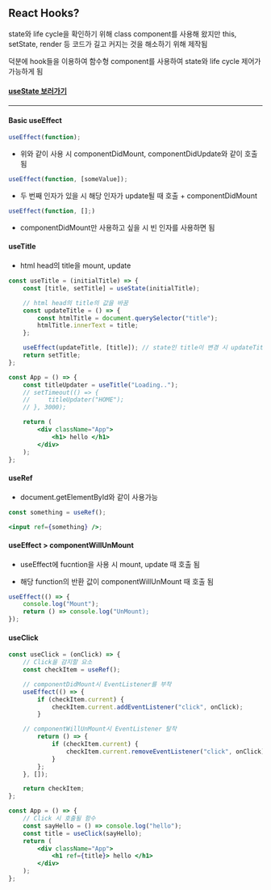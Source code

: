 ## React Hooks?

state와 life cycle을 확인하기 위해 class component를 사용해 왔지만 this, setState, render 등 코드가 길고 커지는 것을 해소하기 위해 제작됨

덕분에 hook들을 이용하여 함수형 component를 사용하여 state와 life cycle 제어가 가능하게 됨

#### [useState 보러가기](https://github.com/hyesungoh/React_with_NomadCoders/tree/master/useStateEx)

---

#### Basic useEffect

```jsx
useEffect(function);
```

-   위와 같이 사용 시 componentDidMount, componentDidUpdate와 같이 호출됨

```jsx
useEffect(function, [someValue]);
```

-   두 번째 인자가 있을 시 해당 인자가 update될 때 호출 + componentDidMount

```jsx
useEffect(function, [];)
```

-   componentDidMount만 사용하고 싶을 시 빈 인자를 사용하면 됨

#### useTitle

-   html head의 title을 mount, update

```jsx
const useTitle = (initialTitle) => {
    const [title, setTitle] = useState(initialTitle);

    // html head의 title의 값을 바꿈
    const updateTitle = () => {
        const htmlTitle = document.querySelector("title");
        htmlTitle.innerText = title;
    };

    useEffect(updateTitle, [title]); // state인 title이 변경 시 updateTitle 함수 호출
    return setTitle;
};

const App = () => {
    const titleUpdater = useTitle("Loading..");
    // setTimeout(() => {
    //     titleUpdater("HOME");
    // }, 3000);

    return (
        <div className="App">
            <h1> hello </h1>
        </div>
    );
};
```

#### useRef

-   document.getElementById와 같이 사용가능

```jsx
const something = useRef();

<input ref={something} />;
```

#### useEffect > componentWillUnMount

-   useEffect에 fucntion을 사용 시 mount, update 때 호출 됨

-   해당 function의 반환 값이 componentWillUnMount 때 호출 됨

```jsx
useEffect(() => {
    console.log("Mount");
    return () => console.log("UnMount);
});
```

#### useClick
```jsx
const useClick = (onClick) => {
    // Click을 감지할 요소
    const checkItem = useRef();

    // componentDidMount시 EventListener를 부착
    useEffect(() => {
        if (checkItem.current) {
            checkItem.current.addEventListener("click", onClick);
        }

    // componentWillUnMount시 EventListener 탈착
        return () => {
            if (checkItem.current) {
                checkItem.current.removeEventListener("click", onClick);
            }
        };
    }, []);

    return checkItem;
};

const App = () => {
    // Click 시 호출될 함수
    const sayHello = () => console.log("hello");
    const title = useClick(sayHello);
    return (
        <div className="App">
            <h1 ref={title}> hello </h1>
        </div>
    );
};
```